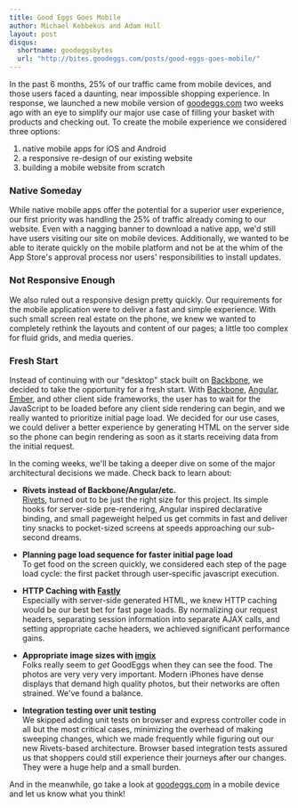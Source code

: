 ```yaml
---
title: Good Eggs Goes Mobile
author: Michael Kebbekus and Adam Hull
layout: post
disqus:
  shortname: goodeggsbytes
  url: "http://bites.goodeggs.com/posts/good-eggs-goes-mobile/"
---
```


In the past 6 months, 25% of our traffic came from mobile devices, and those users faced a
daunting, near impossible shopping experience. In response, we launched a new
mobile version of [goodeggs.com](http://goodeggs.com) two weeks ago with an
eye to simplify our major use case of filling your basket with products and
checking out. To create the mobile experience we considered three options:

1. native mobile apps for iOS and Android
2. a responsive re-design of our existing website
3. building a mobile website from scratch

### Native Someday
While native mobile apps offer the potential for a superior user experience, our
first priority was handling the 25% of traffic already coming to our website.
Even with a nagging banner to download a native app, we'd still have users
visiting our site on mobile devices. Additionally, we wanted to be able to
iterate quickly on the mobile platform and not be at the whim of the App Store's
approval process nor users' responsibilities to install updates.

### Not Responsive Enough
We also ruled out a responsive design pretty quickly. Our requirements for the
mobile application were to deliver a fast and simple experience. With such small
screen real estate on the phone, we knew we wanted to completely rethink the
layouts and content of our pages; a little too complex for fluid grids, and
media queries.

### Fresh Start
Instead of continuing with our "desktop" stack built on
[Backbone](http://backbonejs.org/), we decided to take the opportunity for a fresh start. 
With [Backbone](http://backbonejs.org/),
[Angular](http://angularjs.org/), [Ember](http://emberjs.com/), and other client
side frameworks, the user has to wait for the JavaScript to be loaded before any
client side rendering can begin, and we really wanted to prioritize initial page load. 
We decided for our use cases, we could deliver a better experience by generating HTML on the server side so the phone
can begin rendering as soon as it starts receiving data from the initial request.

In the coming weeks, we'll be taking a deeper dive on some of the major
architectural decisions we made. Check back to learn about:

* __Rivets instead of Backbone/Angular/etc.__  
[Rivets](http://www.rivetsjs.com/), turned out to be just the right size for this project.  Its simple hooks for server-side pre-rendering, Angular inspired declarative binding, and small pageweight helped us get commits in fast and deliver tiny snacks to pocket-sized screens at speeds approaching our sub-second dreams.

* __Planning page load sequence for faster initial page load__  
To get food on the screen quickly, we considered each step of the page load cycle: the first packet through user-specific javascript execution.

* __HTTP Caching with [Fastly](https://www.fastly.com/)__  
Especially with server-side generated HTML, we knew HTTP caching would be our best bet for fast page loads. By normalizing our request headers, separating session information into separate AJAX calls, and setting appropriate cache headers, we achieved significant performance gains.

* __Appropriate image sizes with [imgix](http://www.imgix.com/)__  
Folks really seem to _get_ GoodEggs when they can see the food.  The photos are very very very important.  Modern iPhones have dense displays that demand high quality photos, but their networks are often strained.  We've found a balance.

* __Integration testing over unit testing__  
We skipped adding unit tests on browser and express controller code in all but the most critical cases, minimizing the overhead of making sweeping changes, which we made frequently while figuring out our new Rivets-based architecture. Browser based integration tests assured us that shoppers could still experience their journeys after our changes. They were a huge help and a small burden.

And in the meanwhile, go take a look at [goodeggs.com](http://goodeggs.com) in a mobile device and let us know what you think!